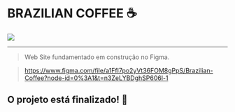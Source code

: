 # BRAZILIAN COFFEE ☕

<img src="https://github.com/RyanAlvesz/brazilian_coffee/assets/123594568/090a36d4-b799-4f67-b40a-f4a6ec7eff4b" >

----

> Web Site fundamentado em construção no Figma.

> https://www.figma.com/file/a1FfI7po2yVt36FOM8gPpS/Brazilian-Coffee?node-id=0%3A1&t=n3ZeLYBDghSP606l-1

## O projeto está finalizado! 🥗
